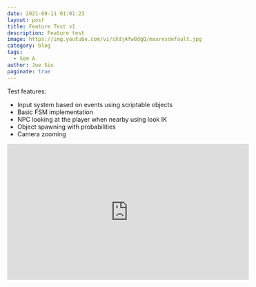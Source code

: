 ```yaml
---
date: 2021-09-11 01:01:23
layout: post
title: Feature Test v1
description: Feature test
image: https://img.youtube.com/vi/sXdjAfw8dqQ/maxresdefault.jpg
category: blog
tags:
  - Sem A
author: Joe Siu
paginate: true
---
```

<!--StartFragment-->

Test features:

* Input system based on events using scriptable objects
* Basic FSM implementation
* NPC looking at the player when nearby using look IK
* Object spawning with probabilities
* Camera zooming

<!--EndFragment-->

<iframe width="560" height="315" src="https://www.youtube.com/embed/sXdjAfw8dqQ" title="YouTube video player" frameborder="0" allow="accelerometer; autoplay; clipboard-write; encrypted-media; gyroscope; picture-in-picture" allowfullscreen></iframe>